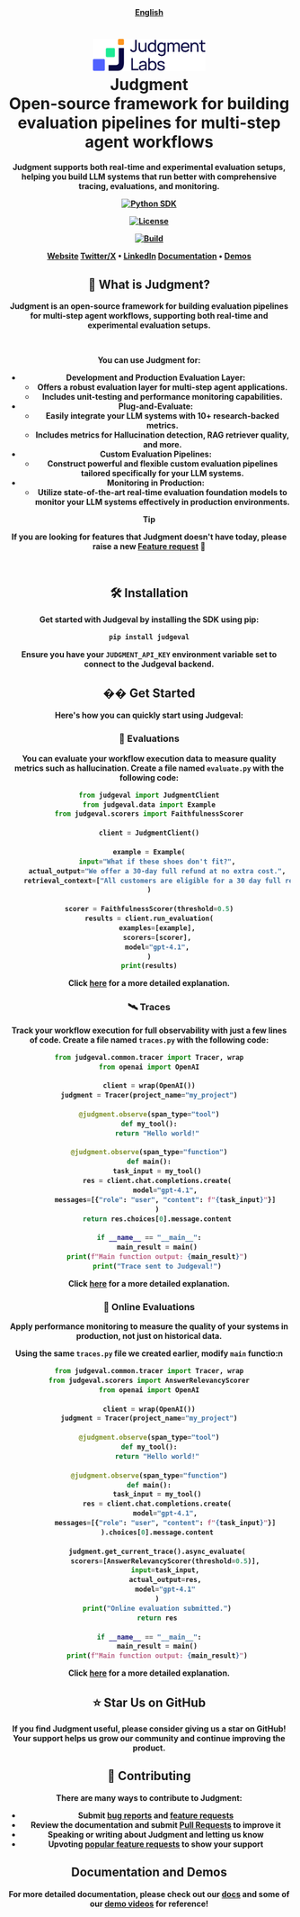 <div align="center"><b><a href="README.md">English</a>
<h1 align="center" style="border-bottom: none">
    <div>
        <a href="https://www.judgmentlabs.ai/"><picture>
            <source media="(prefers-color-scheme: dark)" srcset="assets/logo-dark.svg">
            <source media="(prefers-color-scheme: light)" srcset="assets/logo-light.svg">
            <img alt="Judgment Logo" src="assets/logo-light.svg" width="200" />
        </picture></a>
        <br>
        Judgment
    </div>
    Open-source framework for building evaluation pipelines for multi-step agent workflows<br>
</h1>

<p align="center">
Judgment supports both real-time and experimental evaluation setups, helping you build LLM systems that run better with comprehensive tracing, evaluations, and monitoring.
</p>

<div align="center">

[![Python SDK](https://img.shields.io/pypi/v/judgeval)](https://pypi.org/project/judgeval/)
<!-- TODO: Replace with Judgeval's actual license badge URL -->
[![License](https://img.shields.io/badge/license-Apache%202.0-blue)](https://github.com/YOUR_ORG/judgeval/blob/main/LICENSE)
<!-- TODO: Replace with Judgeval's actual build status badge URL -->
[![Build](https://img.shields.io/badge/build-passing-brightgreen)](https://github.com/YOUR_ORG/judgeval/actions)
<a target="_blank" href="https://judgment.mintlify.app/getting_started">
  <!-- <img src="https://colab.research.google.com/assets/colab-badge.svg" alt="Open Quickstart In Colab"/> -->
</a>

</div>

<p align="center">
    <a href="https://www.judgmentlabs.ai/"><b>Website</b></a>
    <a href="https://x.com/JudgmentLabs"><b>Twitter/X</b></a> •
    <a href="https://www.linkedin.com/company/judgmentlabs"><b>LinkedIn<b></a>
    <a href="https://judgment.mintlify.app/getting_started"><b>Documentation</b></a> •
    <a href="https://www.youtube.com/@AlexShan-j3o"><b>Demos</b></a>
</p>


## 🚀 What is Judgment?

Judgment is an open-source framework for building evaluation pipelines for multi-step agent workflows, supporting both real-time and experimental evaluation setups.

<br>

You can use Judgment for:
* **Development and Production Evaluation Layer**:
  * Offers a robust evaluation layer for multi-step agent applications.
  * Includes unit-testing and performance monitoring capabilities.
* **Plug-and-Evaluate**:
  * Easily integrate your LLM systems with 10+ research-backed metrics.
  * Includes metrics for Hallucination detection, RAG retriever quality, and more.
* **Custom Evaluation Pipelines**:
  * Construct powerful and flexible custom evaluation pipelines tailored specifically for your LLM systems.
* **Monitoring in Production**:
  * Utilize state-of-the-art real-time evaluation foundation models to monitor your LLM systems effectively in production environments.

> [!TIP]  
> If you are looking for features that Judgment doesn't have today, please raise a new [Feature request](https://github.com/JudgmentLabs/judgeval/issues/new/choose) 🚀 

<br>

## 🛠️ Installation

Get started with Judgeval by installing the SDK using pip:

```bash
pip install judgeval
```

Ensure you have your `JUDGMENT_API_KEY` environment variable set to connect to the Judgeval backend.

## �� Get Started

Here's how you can quickly start using Judgeval:

### 📝 Evaluations
You can evaluate your workflow execution data to measure quality metrics such as hallucination.
Create a file named `evaluate.py` with the following code:

```python
from judgeval import JudgmentClient
from judgeval.data import Example
from judgeval.scorers import FaithfulnessScorer

client = JudgmentClient()

example = Example(
    input="What if these shoes don't fit?",
    actual_output="We offer a 30-day full refund at no extra cost.",
    retrieval_context=["All customers are eligible for a 30 day full refund at no extra cost."],
)

scorer = FaithfulnessScorer(threshold=0.5)
results = client.run_evaluation(
    examples=[example],
    scorers=[scorer],
    model="gpt-4.1",
)
print(results)
```
Click [here](https://judgment.mintlify.app/getting_started#create-your-first-experiment) for a more detailed explanation.

### 🛰️ Traces
Track your workflow execution for full observability with just a few lines of code.
Create a file named `traces.py` with the following code:

```python
from judgeval.common.tracer import Tracer, wrap
from openai import OpenAI

client = wrap(OpenAI())
judgment = Tracer(project_name="my_project")

@judgment.observe(span_type="tool")
def my_tool():
    return "Hello world!"

@judgment.observe(span_type="function")
def main():
    task_input = my_tool()
    res = client.chat.completions.create(
        model="gpt-4.1",
        messages=[{"role": "user", "content": f"{task_input}"}]
    )
    return res.choices[0].message.content

if __name__ == "__main__":
    main_result = main()
    print(f"Main function output: {main_result}")
    print("Trace sent to Judgeval!")
```
Click [here](https://judgment.mintlify.app/getting_started#create-your-first-trace) for a more detailed explanation.

### 📡 Online Evaluations
Apply performance monitoring to measure the quality of your systems in production, not just on historical data.

Using the same `traces.py` file we created earlier, modify `main` functio:n

```python
from judgeval.common.tracer import Tracer, wrap
from judgeval.scorers import AnswerRelevancyScorer
from openai import OpenAI

client = wrap(OpenAI())
judgment = Tracer(project_name="my_project")

@judgment.observe(span_type="tool")
def my_tool():
    return "Hello world!"

@judgment.observe(span_type="function")
def main():
    task_input = my_tool()
    res = client.chat.completions.create(
        model="gpt-4.1",
        messages=[{"role": "user", "content": f"{task_input}"}]
    ).choices[0].message.content

    judgment.get_current_trace().async_evaluate(
        scorers=[AnswerRelevancyScorer(threshold=0.5)],
        input=task_input,
        actual_output=res,
        model="gpt-4.1"
    )
    print("Online evaluation submitted.")
    return res

if __name__ == "__main__":
    main_result = main()
    print(f"Main function output: {main_result}")
```
Click [here](https://judgment.mintlify.app/getting_started#create-your-first-online-evaluation) for a more detailed explanation.

## ⭐ Star Us on GitHub

If you find Judgment useful, please consider giving us a star on GitHub! Your support helps us grow our community and continue improving the product.

## 🤝 Contributing

There are many ways to contribute to Judgment:

* Submit [bug reports](https://github.com/JudgmentLabs/judgeval/issues) and [feature requests](https://github.com/JudgmentLabs/judgeval/issues)
* Review the documentation and submit [Pull Requests](https://github.com/JudgmentLabs/judgeval/pulls) to improve it
* Speaking or writing about Judgment and letting us know
* Upvoting [popular feature requests](https://github.com/YOUR_ORG/judgeval/issues?q=is%3Aissue+is%3Aopen+label%3A%22enhancement%22) to show your support

## Documentation and Demos

For more detailed documentation, please check out our [docs](https://judgment.mintlify.app/getting_started) and some of our [demo videos](https://www.youtube.com/@AlexShan-j3o) for reference!

## 
